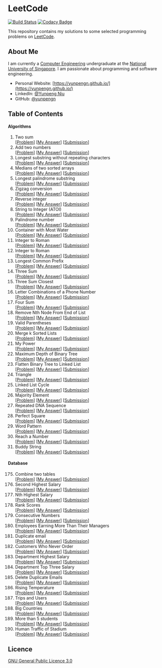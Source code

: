 # LeetCode

[![Build Status](https://travis-ci.org/yunpengn/LeetCode.svg?branch=master)](https://travis-ci.org/yunpengn/LeetCode)
[![Codacy Badge](https://api.codacy.com/project/badge/Grade/089367c33a5a49e0983c02236205473d)](https://www.codacy.com/app/yunpengn/LeetCode?utm_source=github.com&amp;utm_medium=referral&amp;utm_content=yunpengn/LeetCode&amp;utm_campaign=Badge_Grade)

This repository contains my solutions to some selected programming problems on [LeetCode](https://leetcode.com/).

## About Me

I am currently a [Computer Engineering](http://ceg.nus.edu.sg/) undergraduate at the [National University of Singapore](http://www.nus.edu.sg/). 
I am passionate about programming and software engineering.

- Personal Website: [https://yunpengn.github.io/](https://yunpengn.github.io/)
- LinkedIn: [@Yunpeng Niu](https://www.linkedin.com/in/yunpeng-niu/?locale=en_US)
- GitHub: [@yunpengn](https://github.com/yunpengn/)

## Table of Contents

#### Algorithms

1. Two sum<br>
[[Problem](https://leetcode.com/problems/two-sum/description/)] [[My Answer](src/main/java/leetcode/TwoSum.java)] 
[[Submission](https://leetcode.com/submissions/detail/136909312/)]
2. Add two numbers<br>
[[Problem](https://leetcode.com/problems/add-two-numbers/description/)] [[My Answer](src/main/java/leetcode/AddTwoNumbers.java)] 
[[Submission](https://leetcode.com/submissions/detail/136911509/)]
3. Longest substring without repeating characters<br>
[[Problem](https://leetcode.com/problems/longest-substring-without-repeating-characters/description/)] [[My Answer](src/main/java/leetcode/LongestNonRepeatSubstring.java)] 
[[Submission](https://leetcode.com/submissions/detail/136972086/)]
4. Medians of two sorted arrays<br>
[[Problem](https://leetcode.com/problems/median-of-two-sorted-arrays/description/)] [[My Answer](src/main/java/leetcode/TwoArrayMedian.java)] 
[[Submission](https://leetcode.com/submissions/detail/136980621/)]
5. Longest palindrome substring<br>
[[Problem](https://leetcode.com/problems/longest-palindromic-substring/description/)] [[My Answer](src/main/java/leetcode/LongestPalindrome.java)] 
[[Submission](https://leetcode.com/submissions/detail/139217013/)]
6. Zigzag conversion<br>
[[Problem](https://leetcode.com/problems/zigzag-conversion/description/)] [[My Answer](src/main/java/leetcode/ZigzagString.java)] 
[[Submission](https://leetcode.com/submissions/detail/139218571/)]
7. Reverse integer<br>
[[Problem](https://leetcode.com/problems/reverse-integer/description/)] [[My Answer](src/main/java/leetcode/ReverseInteger.java)] 
[[Submission](https://leetcode.com/submissions/detail/139218571/)]
8. String to Integer (ATOI)<br>
[[Problem](https://leetcode.com/problems/string-to-integer-atoi/description/)] [[My Answer](src/main/java/leetcode/StringToInteger.java)] 
[[Submission](https://leetcode.com/submissions/detail/160471068/)]
9. Palindrome number<br>
[[Problem](https://leetcode.com/problems/palindrome-number/description/)] [[My Answer](src/main/java/leetcode/PalindromeNumber.java)] 
[[Submission](https://leetcode.com/submissions/detail/144564924/)]
11. Container with Most Water<br>
[[Problem](https://leetcode.com/problems/container-with-most-water/description/)] [[My Answer](src/main/java/leetcode/WaterContainer.java)] 
[[Submission](https://leetcode.com/submissions/detail/145242545/)]
12. Integer to Roman<br>
[[Problem](https://leetcode.com/problems/integer-to-roman/description/)] [[My Answer](src/main/java/leetcode/IntegerToRoman.java)] 
[[Submission](https://leetcode.com/submissions/detail/145242545/)]
13. Integer to Roman<br>
[[Problem](https://leetcode.com/problems/roman-to-integer/description/)] [[My Answer](src/main/java/leetcode/RomanToInteger.java)] 
[[Submission](https://leetcode.com/submissions/detail/160472946/)]
14. Longest Common Prefix<br>
[[Problem](https://leetcode.com/problems/longest-common-prefix/description/)] [[My Answer](src/main/java/leetcode/LongestCommonPrefix.java)] 
[[Submission](https://leetcode.com/submissions/detail/160474836/)]
15. Three Sum<br>
[[Problem](https://leetcode.com/problems/3sum/description/)] [[My Answer](src/main/java/leetcode/ThreeSum.java)] 
[[Submission](https://leetcode.com/submissions/detail/160154891/)]
16. Three Sum Closest<br>
[[Problem](https://leetcode.com/problems/3sum-closest/description/)] [[My Answer](src/main/java/leetcode/ThreeSumClosest.java)] 
[[Submission](https://leetcode.com/submissions/detail/160743725/)]
17. Letter Combinations of a Phone Number<br>
[[Problem](https://leetcode.com/problems/letter-combinations-of-a-phone-number/description/)] [[My Answer](src/main/java/leetcode/LetterCombination.java)] 
[[Submission](https://leetcode.com/submissions/detail/160748269/)]
18. Four Sum<br>
[[Problem](https://leetcode.com/problems/4sum/description/)] [[My Answer](src/main/java/leetcode/FourSum.java)] 
[[Submission](https://leetcode.com/submissions/detail/160907868/)]
19. Remove Nth Node From End of List<br>
[[Problem](https://leetcode.com/problems/remove-nth-node-from-end-of-list/description/)] [[My Answer](src/main/java/leetcode/RemoveFromEnd.java)] 
[[Submission](https://leetcode.com/submissions/detail/160907868/)]
20. Valid Parentheses<br>
[[Problem](https://leetcode.com/problems/roman-to-integer/description/)] [[My Answer](src/main/java/leetcode/ValidParentheses.java)] 
[[Submission](https://leetcode.com/submissions/detail/159054217/)]
23. Merge k Sorted Lists<br>
[[Problem](https://leetcode.com/problems/valid-parentheses/description/)] [[My Answer](src/main/java/leetcode/MergeLists.java)] 
[[Submission](https://leetcode.com/submissions/detail/156725644/)]
50. My Power<br>
[[Problem](https://leetcode.com/problems/powx-n/description/)] [[My Answer](src/main/java/leetcode/MyPower.java)] 
[[Submission](https://leetcode.com/submissions/detail/153032047/)]
104. Maximum Depth of Binary Tree<br>
[[Problem](https://leetcode.com/problems/maximum-depth-of-binary-tree/description/)] [[My Answer](src/main/java/leetcode/MaximumDepth.java)] 
[[Submission](https://leetcode.com/submissions/detail/159213498/)]
114. Flatten Binary Tree to Linked List<br>
[[Problem](https://leetcode.com/problems/flatten-binary-tree-to-linked-list/description/)] [[My Answer](src/main/java/leetcode/FlattenTree.java)] 
[[Submission](https://leetcode.com/submissions/detail/159213228/)]
120. Triangle<br>
[[Problem](https://leetcode.com/problems/triangle/description/)] [[My Answer](src/main/java/leetcode/TriangleMinPath.java)] 
[[Submission](https://leetcode.com/submissions/detail/156729228/)]
141. Linked List Cycle<br>
[[Problem](https://leetcode.com/problems/linked-list-cycle/description/)] [[My Answer](src/main/java/leetcode/LinkedListCycle.java)] 
[[Submission](https://leetcode.com/submissions/detail/159065345/)]
169. Majority Element<br>
[[Problem](https://leetcode.com/problems/majority-element/description/)] [[My Answer](src/main/java/leetcode/MajorityElement.java)] 
[[Submission](https://leetcode.com/submissions/detail/159211732/)]
187. Repeated DNA Sequence<br>
[[Problem](https://leetcode.com/problems/repeated-dna-sequences/description/)] [[My Answer](src/main/java/leetcode/RepeatedDNA.java)] 
[[Submission](https://leetcode.com/submissions/detail/159212182//)]
279. Perfect Square<br>
[[Problem](https://leetcode.com/problems/perfect-squares/description/)] [[My Answer](src/main/java/leetcode/PerfectSquare.java)] 
[[Submission](https://leetcode.com/submissions/detail/156877950/)]
290. Word Pattern<br>
[[Problem](https://leetcode.com/problems/word-pattern/description/)] [[My Answer](src/main/java/leetcode/WordPattern.java)] 
[[Submission](https://leetcode.com/submissions/detail/159062813/)]
745. Reach a Number<br>
[[Problem](https://leetcode.com/problems/reach-a-number/description/)] [[My Answer](src/main/java/leetcode/ReachNumber.java)] 
[[Submission](https://leetcode.com/submissions/detail/159060358/)]
859. Buddy String<br>
[[Problem](https://leetcode.com/problems/buddy-strings/description/)] [[My Answer](src/main/java/leetcode/BuddyString.java)] 
[[Submission](https://leetcode.com/submissions/detail/160468546/)]

#### Database

175. Combine two tables<br>
[[Problem](https://leetcode.com/problems/combine-two-tables/description/)] [[My Answer](src/main/java/sql/CombineTable.sql)] 
[[Submission](https://leetcode.com/submissions/detail/139218896/)]
176. Second Highest Salary<br>
[[Problem](https://leetcode.com/problems/second-highest-salary/description/)] [[My Answer](src/main/java/sql/SecondHighestSalary.sql)] 
[[Submission](https://leetcode.com/submissions/detail/139219541/)]
177. Nth Highest Salary<br>
[[Problem](https://leetcode.com/problems/nth-highest-salary/description/)] [[My Answer](src/main/java/leetcode/sql/NthHighestSalary.sql)] 
[[Submission](https://leetcode.com/submissions/detail/139220171/)]
178. Rank Scores<br>
[[Problem](https://leetcode.com/problems/rank-scores/description/)] [[My Answer](src/main/java/sql/RankScores.sql)] 
[[Submission](https://leetcode.com/submissions/detail/139305415/)]
179. Consecutive Numbers<br>
[[Problem](https://leetcode.com/problems/consecutive-numbers/description/)] [[My Answer](src/main/java/sql/ConsecutiveThreeTimes.sql)] 
[[Submission](https://leetcode.com/submissions/detail/139315209/)]
180. Employees Earning More Than Their Managers<br>
[[Problem](https://leetcode.com/problems/employees-earning-more-than-their-managers/description/)] [[My Answer](src/main/java/sql/EarnEmployee.sql)] 
[[Submission](https://leetcode.com/submissions/detail/139316597/)]
181. Duplicate email<br>
[[Problem](https://leetcode.com/problems/duplicate-emails/description/)] [[My Answer](src/main/java/sql/DuplicateEmail.sql)] 
[[Submission](https://leetcode.com/submissions/detail/139317202/)]
182. Customers Who Never Order<br>
[[Problem](https://leetcode.com/problems/customers-who-never-order/description/)] [[My Answer](src/main/java/sql/CustomerNeverOrder.sql)] 
[[Submission](https://leetcode.com/submissions/detail/139318348/)]
183. Department Highest Salary<br>
[[Problem](https://leetcode.com/problems/department-highest-salary/description/)] [[My Answer](src/main/java/sql/DepartmentHighest.sql)] 
[[Submission](https://leetcode.com/submissions/detail/139325195/)]
184. Department Top Three Salary<br>
[[Problem](https://leetcode.com/problems/department-top-three-salaries/description/)] [[My Answer](src/main/java/sql/DepartmentTopThree.sql)] 
[[Submission](https://leetcode.com/submissions/detail/139326809/)]
196. Delete Duplicate Emails<br>
[[Problem](https://leetcode.com/problems/department-top-three-salaries/description/)] [[My Answer](src/main/java/sql/DeleteDuplicateEmail.sql)] 
[[Submission](https://leetcode.com/submissions/detail/139327803/)]
197. Rising Temperature<br>
[[Problem](https://leetcode.com/problems/rising-temperature/description/)] [[My Answer](src/main/java/sql/RisingTemperature.sql)] 
[[Submission](https://leetcode.com/submissions/detail/139329452/)]
262. Trips and Users<br>
[[Problem](https://leetcode.com/problems/trips-and-users/description/)] [[My Answer](src/main/java/sql/TripsUsers.sql)] 
[[Submission](https://leetcode.com/submissions/detail/139330730/)]
595. Big Countries<br>
[[Problem](https://leetcode.com/problems/big-countries/description/)] [[My Answer](src/main/java/sql/BigCountries.sql)] 
[[Submission](https://leetcode.com/submissions/detail/139331256/)]
596. More than 5 students<br>
[[Problem](https://leetcode.com/problems/classes-more-than-5-students/description/)] [[My Answer](src/main/java/sql/MoreThanFiveStudents.sql)] 
[[Submission](https://leetcode.com/submissions/detail/144565425/)]
601. Human Traffic of Stadium<br>
[[Problem](https://leetcode.com/problems/human-traffic-of-stadium/description/)] [[My Answer](src/main/java/sql/HumanTraffic.sql)] 
[[Submission](https://leetcode.com/submissions/detail/159048409/)]

## Licence

[GNU General Public Licence 3.0](LICENSE)
